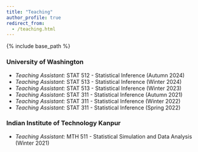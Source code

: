 ```yaml
---
title: "Teaching"
author_profile: true
redirect_from:
  - /teaching.html
---
```


{% include base_path %}

<!-- Leave two spaces at the end -->

### University of Washington
* *Teaching Assistant:* STAT 512 - Statistical Inference (Autumn 2024)
* *Teaching Assistant:* STAT 513 - Statistical Inference (Winter 2024)
* *Teaching Assistant:* STAT 513 - Statistical Inference (Winter 2023)
* *Teaching Assistant:* STAT 311 - Statistical Inference (Autumn 2021)
* *Teaching Assistant:* STAT 311 - Statistical Inference (Winter 2022)
* *Teaching Assistant:* STAT 311 - Statistical Inference (Spring 2022)

### Indian Institute of Technology Kanpur
* *Teaching Assistant:* MTH 511 - Statistical Simulation and Data Analysis (Winter 2021)


